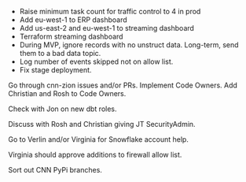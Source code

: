 - Raise minimum task count for traffic control to 4 in prod
- Add eu-west-1 to ERP dashboard
- Add us-east-2 and eu-west-1 to streaming dashboard
- Terraform streaming dashboard
- During MVP, ignore records with no unstruct data. Long-term, send them to a bad data topic.
- Log number of events skipped not on allow list.
- Fix stage deployment.


Go through cnn-zion issues and/or PRs.
Implement Code Owners. 
Add Christian and Rosh to Code Owners.

Check with Jon on new dbt roles.

Discuss with Rosh and Christian giving JT SecurityAdmin.

Go to Verlin and/or Virginia for Snowflake account help.

Virginia should approve additions to firewall allow list.

Sort out CNN PyPi branches.
